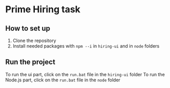 # Prime Hiring task

## How to set up

1. Clone the repository
2. Install needed packages with `npm --i` in `hiring-ui` and in `node` folders

## Run the project

To run the ui part, click on the `run.bat` file in the `hiring-ui` folder
To run the Node.js part, click on the `run.bat` file in the `node` folder
